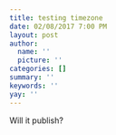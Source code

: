 ```yaml
---
title: testing timezone
date: 02/08/2017 7:00 PM
layout: post
author:
  name: ''
  picture: ''
categories: []
summary: ''
keywords: ''
yay: ''
---
```

Will it publish?